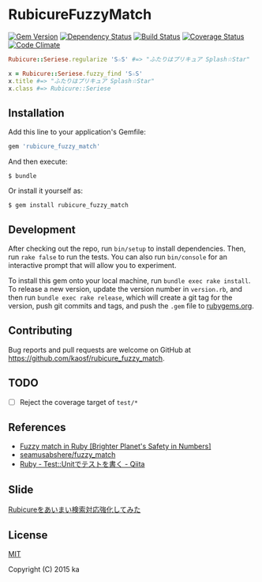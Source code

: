 # RubicureFuzzyMatch

[![Gem Version](https://badge.fury.io/rb/rubicure_fuzzy_match.svg)](http://badge.fury.io/rb/rubicure_fuzzy_match)
[![Dependency Status](https://gemnasium.com/kaosf/rubicure_fuzzy_match.svg)](https://gemnasium.com/kaosf/rubicure_fuzzy_match)
[![Build Status](https://travis-ci.org/kaosf/rubicure_fuzzy_match.svg)](https://travis-ci.org/kaosf/rubicure_fuzzy_match)
[![Coverage Status](https://coveralls.io/repos/github/kaosf/rubicure_fuzzy_match/badge.svg?branch=master)](https://coveralls.io/github/kaosf/rubicure_fuzzy_match?branch=master)
[![Code Climate](https://codeclimate.com/github/kaosf/rubicure_fuzzy_match/badges/gpa.svg)](https://codeclimate.com/github/kaosf/rubicure_fuzzy_match)

```ruby
Rubicure::Seriese.regularize 'S☆S' #=> "ふたりはプリキュア Splash☆Star"
```

```ruby
x = Rubicure::Seriese.fuzzy_find 'S☆S'
x.title #=> "ふたりはプリキュア Splash☆Star"
x.class #=> Rubicure::Seriese
```

## Installation

Add this line to your application's Gemfile:

```ruby
gem 'rubicure_fuzzy_match'
```

And then execute:

    $ bundle

Or install it yourself as:

    $ gem install rubicure_fuzzy_match

## Development

After checking out the repo, run `bin/setup` to install dependencies. Then, run `rake false` to run the tests. You can also run `bin/console` for an interactive prompt that will allow you to experiment.

To install this gem onto your local machine, run `bundle exec rake install`. To release a new version, update the version number in `version.rb`, and then run `bundle exec rake release`, which will create a git tag for the version, push git commits and tags, and push the `.gem` file to [rubygems.org](https://rubygems.org).

## Contributing

Bug reports and pull requests are welcome on GitHub at https://github.com/kaosf/rubicure_fuzzy_match.

## TODO

- [ ] Reject the coverage target of `test/*`

## References

- [Fuzzy match in Ruby [Brighter Planet's Safety in Numbers]](http://numbers.brighterplanet.com/2012/01/18/fuzzy-match-in-ruby/)
- [seamusabshere/fuzzy_match](https://github.com/seamusabshere/fuzzy_match)
- [Ruby - Test::Unitでテストを書く - Qiita](http://qiita.com/repeatedly/items/727b08599d87af7fa671)

## Slide

[Rubicureをあいまい検索対応強化してみた](http://kaosf.github.io/rubicure-fuzzy-match-slide)

## License

[MIT](http://opensource.org/licenses/MIT)

Copyright (C) 2015 ka
